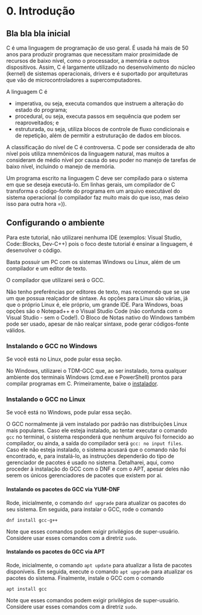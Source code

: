 # 0. Introdução

## Bla bla bla inicial

C é uma linguagem de programação de uso geral. É usada há mais de 50 anos para produzir programas que necessitam maior proximidade de recursos de baixo nível, como o processador, a memória e outros dispositivos. Assim, C é largamente utilizado no desenvolvimento do núcleo (kernel) de sistemas operacionais, drivers e é suportado por arquiteturas que vão de microcontroladores a supercomputadores.

A linguagem C é
* imperativa, ou seja, executa comandos que instruem a alteração do estado do programa;
* procedural, ou seja, executa passos em sequência que podem ser reaproveitados; e
* estruturada, ou seja, utiliza blocos de controle de fluxo condicionais e de repetição, além de permitir a estruturação de dados em blocos.

A classificação do nível de C é controversa. C pode ser considerada de alto nível pois utiliza mnemônicos da linguagem natural, mas muitos a consideram de médio nível por causa do seu poder no manejo de tarefas de baixo nível, incluindo o manejo de memória.

Um programa escrito na linguagem C deve ser compilado para o sistema em que se deseja executá-lo. Em linhas gerais, um compilador de C transforma o código-fonte do programa em um arquivo executável do sistema operacional (o compilador faz muito mais do que isso, mas deixo isso para outra hora =)).

## Configurando o ambiente

Para este tutorial, não utilizarei nenhuma IDE (exemplos: Visual Studio, Code::Blocks, Dev-C++) pois o foco deste tutorial é ensinar a linguagem, é desenvolver o código.

Basta possuir um PC com os sistemas Windows ou Linux, além de um compilador e um editor de texto.

O compilador que utilizarei será o GCC.

Não tenho preferências por editores de texto, mas recomendo que se use um que possua realçador de sintaxe. As opções para Linux são várias, já que o próprio Linux é, ele próprio, um grande IDE. Para Windows, boas opções são o Notepad++ e o Visual Studio Code (não confunda com o Visual Studio - sem o Code!). O Bloco de Notas nativo do Windows também pode ser usado, apesar de não realçar sintaxe, pode gerar códigos-fonte válidos.

### Instalando o GCC no Windows

Se você está no Linux, pode pular essa seção.

No Windows, utilizarei o TDM-GCC que, ao ser instalado, torna qualquer ambiente dos terminais Windows (cmd.exe e PowerShell) prontos para compilar programas em C. Primeiramente, baixe o [instalador](https://github.com/jmeubank/tdm-gcc/releases/download/v1.2105.1/tdm-gcc-webdl.exe).

### Instalando o GCC no Linux

Se você está no Windows, pode pular essa seção.

O GCC normalmente já vem instalado por padrão nas distribuições Linux mais populares. Caso ele esteja instalado, ao tentar executar o comando `gcc` no terminal, o sistema responderá que nenhum arquivo foi fornecido ao compilador, ou ainda, a saída do compilador será `gcc: no input files`. Caso ele não esteja instalado, o sistema acusará que o comando não foi encontrado, e, para instalá-lo, as instruções dependerão do tipo de gerenciador de pacotes é usado no sistema. Detalharei, aqui, como proceder à instalação do GCC com o DNF e com o APT, apesar deles não serem os únicos gerenciadores de pacotes que existem por aí.

#### Instalando os pacotes do GCC via YUM-DNF

Rode, inicialmente, o comando `dnf upgrade` para atualizar os pacotes do seu sistema. Em seguida, para instalar o GCC, rode o comando
```
dnf install gcc-g++
```
Note que esses comandos podem exigir privilégios de super-usuário. Considere usar esses comandos com a diretriz `sudo`.

#### Instalando os pacotes do GCC via APT

Rode, inicialmente, o comando `apt update` para atualizar a lista de pacotes disponíveis. Em seguida, execute o comando `apt upgrade` para atualizar os pacotes do sistema. Finalmente, instale o GCC com o comando
```
apt install gcc
```
Note que esses comandos podem exigir privilégios de super-usuário. Considere usar esses comandos com a diretriz `sudo`.

